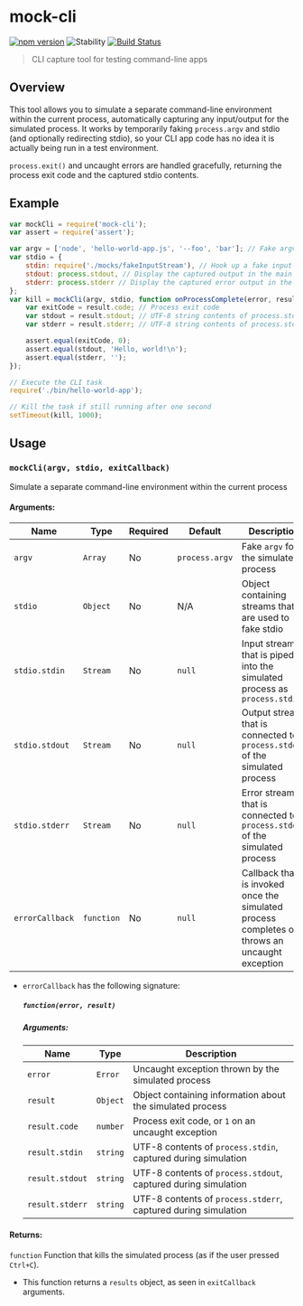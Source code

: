 # mock-cli
[![npm version](https://img.shields.io/npm/v/mock-cli.svg)](https://www.npmjs.com/package/mock-cli)
![Stability](https://img.shields.io/badge/stability-stable-brightgreen.svg)
[![Build Status](https://travis-ci.org/timkendrick/mock-cli.svg?branch=master)](https://travis-ci.org/timkendrick/mock-cli)

> CLI capture tool for testing command-line apps


## Overview

This tool allows you to simulate a separate command-line environment within the current process, automatically capturing any input/output for the simulated process. It works by temporarily faking `process.argv` and stdio (and optionally redirecting stdio), so your CLI app code has no idea it is actually being run in a test environment.

`process.exit()` and uncaught errors are handled gracefully, returning the process exit code and the captured stdio contents.


## Example

```javascript
var mockCli = require('mock-cli');
var assert = require('assert');

var argv = ['node', 'hello-world-app.js', '--foo', 'bar']; // Fake argv
var stdio = {
	stdin: require('./mocks/fakeInputStream'), // Hook up a fake input stream
	stdout: process.stdout, // Display the captured output in the main console
	stderr: process.stderr // Display the captured error output in the main console
};
var kill = mockCli(argv, stdio, function onProcessComplete(error, result) {
	var exitCode = result.code; // Process exit code
	var stdout = result.stdout; // UTF-8 string contents of process.stdout
	var stderr = result.stderr; // UTF-8 string contents of process.stderr

	assert.equal(exitCode, 0);
	assert.equal(stdout, 'Hello, world!\n');
	assert.equal(stderr, '');
});

// Execute the CLI task
require('./bin/hello-world-app');

// Kill the task if still running after one second
setTimeout(kill, 1000);
```


## Usage

### `mockCli(argv, stdio, exitCallback)`

Simulate a separate command-line environment within the current process

#### Arguments:

| Name | Type | Required | Default | Description |
| ---- | ---- | -------- | ------- | ----------- |
| `argv` | `Array` | No | `process.argv` | Fake `argv` for the simulated process |
| `stdio` | `Object` | No | N/A | Object containing streams that are used to fake stdio |
| `stdio.stdin` | `Stream` | No | `null` | Input stream that is piped into the simulated process as `process.stdin` |
| `stdio.stdout` | `Stream` | No | `null` | Output stream that is connected to `process.stdout` of the simulated process |
| `stdio.stderr` | `Stream` | No | `null` | Error stream that is connected to `process.stderr` of the simulated process |
| `errorCallback` | `function` | No | `null` | Callback that is invoked once the simulated process completes or throws an uncaught exception |

- `errorCallback` has the following signature:

	##### `function(error, result)`

	##### Arguments:
	| Name | Type | Description |
	| ---- | ---- | ----------- |
	| `error` | `Error` | Uncaught exception thrown by the simulated process |
	| `result` | `Object` | Object containing information about the simulated process |
	| `result.code` | `number` | Process exit code, or `1` on an uncaught exception |
	| `result.stdin` | `string` | UTF-8 contents of `process.stdin`, captured during simulation |
	| `result.stdout` | `string` | UTF-8 contents of `process.stdout`, captured during simulation |
	| `result.stderr` | `string` | UTF-8 contents of `process.stderr`, captured during simulation |


#### Returns:

`function` Function that kills the simulated process (as if the user pressed `Ctrl+C`).

- This function returns a `results` object, as seen in `exitCallback` arguments.
